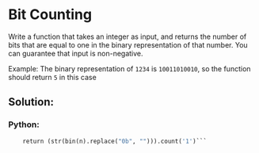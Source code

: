 # Bit Counting
Write a function that takes an integer as input, and returns the number of bits that are equal to one in the binary representation of that number. You can guarantee that input is non-negative.

Example: The binary representation of `1234` is `10011010010`, so the function should return `5` in this case
## Solution:
### Python:

```def count_bits(n):
    return (str(bin(n).replace("0b", ""))).count('1')```

